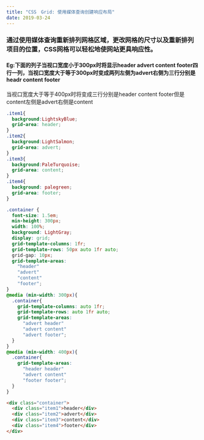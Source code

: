 ```yaml
---
title: "CSS　Grid: 使用媒体查询创建响应布局"
date: 2019-03-24
---
```

### 通过使用媒体查询重新排列网格区域，更改网格的尺寸以及重新排列项目的位置，CSS网格可以轻松地使网站更具响应性。

#### Eg:下面的列子当视口宽度小于300px时将显示header advert content footer四行一列，当视口宽度大于等于300px时变成两列左侧为advert右侧为三行分别是headr content footer
当视口宽度大于等于400px时将变成三行分别是header content footer但是content左侧是advert右侧是content
```css
.item1{
  background:LightskyBlue;
  grid-area: header;
}
.item2{
  background:LightSalmon;
  grid-area: advert;
}
.item3{
  background:PaleTurquoise;
  grid-area: content;
}
.item4{
  background: palegreen;
  grid-area: footer;
}

.container {
  font-size: 1.5em;
  min-height: 300px;
  width: 100%;
  background: LightGray;
  display: grid;
  grid-template-columns: 1fr; 
  grid-template-rows: 50px auto 1fr auto;
  grid-gap: 10px;
  grid-template-areas:
    "header"
    "advert"
    "content"
    "footer";
}
@media (min-width: 300px){
  .container{
    grid-template-columns: auto 1fr;
    grid-template-rows: auto 1fr auto;
    grid-template-areas:
      "advert header"
      "advert content"
      "advert footer";
  }
}
@media (min-width: 400px){
  .container{
    grid-template-areas:
      "header header"
      "advert content"
      "footer footer";
  }
}
```
```html
<div class="container">
  <div class="item1">header</div>
  <div class="item2">advert</div>
  <div class="item3">content</div>
  <div class="item4">footer</div>
</div>
```
